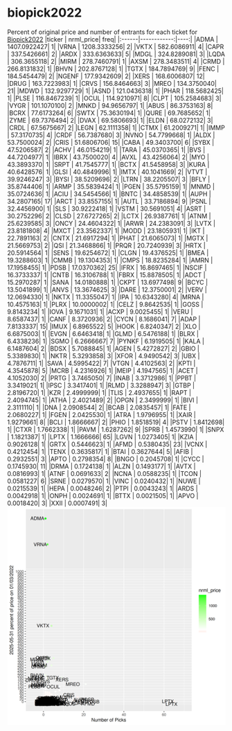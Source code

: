 # biopick2022
Percent of original price and number of entrants for each ticket for [Biopick2022](https://twitter.com/hashtag/Biopick2022)
|ticker |   nrml_price| freq|
|:------|------------:|----:|
|ADMA   | 1407.0922427|    1|
|VRNA   | 1208.3333256|    2|
|VKTX   |  582.6086911|    4|
|CAPR   |  337.5426661|    2|
|ARDX   |  333.6363633|    5|
|MDGL   |  324.8289081|    3|
|LQDA   |  306.3655118|    2|
|MIRM   |  278.7460791|    1|
|AXSM   |  278.3483511|    4|
|CRMD   |  266.8131832|    1|
|BHVN   |  202.8767128|    1|
|TGTX   |  184.7894769|    9|
|FENC   |  184.5454479|    2|
|NGENF  |  177.9342609|    2|
|XERS   |  168.6006807|   12|
|DRUG   |  163.7223983|    1|
|CRVS   |  156.8464663|    3|
|MREO   |  134.3750040|   21|
|MDWD   |  132.9297729|    1|
|ASND   |  121.0436318|    1|
|PHAR   |  118.5682425|    1|
|PLSE   |  116.8467239|    1|
|OCUL   |  114.9210971|    8|
|CLPT   |  105.2584683|    3|
|VYGR   |  101.1070100|    2|
|MNKD   |   94.9656797|    1|
|ABUS   |   86.3753163|    8|
|BCRX   |   77.6173264|    6|
|SWTX   |   75.3630194|    1|
|QURE   |   69.7685652|    1|
|ZYME   |   69.7376494|    2|
|DVAX   |   69.5806693|    1|
|ELDN   |   68.0272132|    3|
|CRDL   |   67.5675667|    2|
|LEGN   |   62.1111358|    1|
|CTMX   |   61.2009271|    1|
|IMMP   |   57.3170735|    4|
|CRDF   |   56.7387680|    3|
|NVNO   |   54.7799668|    1|
|ALDX   |   53.7500024|    2|
|CRIS   |   51.6806706|   15|
|CABA   |   49.3403700|    6|
|SYBX   |   47.5206587|    2|
|ACHV   |   46.0154219|    1|
|TARA   |   45.0370365|    1|
|BVS    |   44.7204977|    1|
|IBRX   |   43.7500020|    4|
|AVXL   |   43.4256064|    2|
|MYO    |   43.3893370|    1|
|SRPT   |   41.7545777|    1|
|BCTX   |   41.5458958|    3|
|KURA   |   40.6428576|    1|
|GLSI   |   40.4849996|    1|
|IMTX   |   40.1041669|    2|
|VTVT   |   39.9246247|    3|
|BYSI   |   38.5209696|    2|
|LTRN   |   38.2205507|    3|
|BFLY   |   35.8744406|    1|
|ARMP   |   35.5839424|    1|
|PGEN   |   35.5795159|    1|
|MNMD   |   35.0724636|    1|
|ACIU   |   34.5454566|    1|
|BNTC   |   34.4858539|    1|
|AUPH   |   34.2807165|   17|
|ARCT   |   33.8557155|    1|
|AUTL   |   33.7186894|    9|
|PSNL   |   32.4456900|    1|
|SLS    |   30.9222418|    1|
|VSTM   |   30.5691051|    4|
|ASRT   |   30.2752296|    2|
|CLSD   |   27.6727265|    2|
|LCTX   |   26.9387761|    1|
|ATNM   |   25.6239585|    3|
|ONCY   |   24.4604322|    1|
|ARWR   |   24.2383091|    3|
|LVTX   |   23.8181808|    4|
|MXCT   |   23.3562337|    1|
|MODD   |   23.1805931|    1|
|IKT    |   22.7891163|    2|
|CNTX   |   21.6917294|    1|
|PHAT   |   21.6065073|    1|
|MGTX   |   21.5669753|    2|
|QSI    |   21.3468866|    1|
|PRQR   |   20.7240939|    3|
|HRTX   |   20.5914564|    1|
|SENS   |   19.6254672|    1|
|CLGN   |   19.4376525|    1|
|BMEA   |   19.3288603|    1|
|CMMB   |   19.1304353|    1|
|CMPS   |   18.8235284|    1|
|AMRN   |   17.1958455|    1|
|PDSB   |   17.0370362|   25|
|IFRX   |   16.8697465|    1|
|NSCIF  |   16.3733337|    1|
|CNTB   |   16.3106788|    1|
|FBRX   |   15.8878505|    1|
|ADCT   |   15.2970287|    1|
|SANA   |   14.0180888|    1|
|CKPT   |   13.6977498|    9|
|BCYC   |   13.5041899|    1|
|ANVS   |   13.3674625|    3|
|DARE   |   12.3750001|    2|
|VERV   |   12.0694330|    1|
|NKTX   |   11.3355047|    1|
|IPA    |   10.6343280|    4|
|MRNA   |   10.4575163|    1|
|PLRX   |   10.0000002|    1|
|CELZ   |    9.8642535|    1|
|GOSS   |    9.8143234|    1|
|IOVA   |    9.1671031|    1|
|ACXP   |    9.0025455|    1|
|VERU   |    8.6587437|    1|
|CANF   |    8.3720936|    2|
|CYCN   |    8.1686041|    7|
|ADAP   |    7.8133337|   15|
|IMUX   |    6.8965522|    5|
|HOOK   |    6.8240347|    2|
|XLO    |    6.6875003|    1|
|EVGN   |    6.6463418|    1|
|GLMD   |    6.5476188|    1|
|BLRX   |    6.4338236|    1|
|SGMO   |    6.2666667|    7|
|PYNKF  |    6.1919505|    1|
|KALA   |    6.1487604|    2|
|BDSX   |    5.7088845|    1|
|AGEN   |    5.4272827|    2|
|GBIO   |    5.3389830|    1|
|NKTR   |    5.3293858|    3|
|XFOR   |    4.9490542|    3|
|UBX    |    4.7876711|    1|
|SAVA   |    4.5995422|    7|
|VTGN   |    4.4102563|    2|
|KPTI   |    4.3545878|    5|
|MCRB   |    4.2316926|    1|
|MEIP   |    4.1947565|    1|
|ACET   |    4.1052030|    2|
|PRTG   |    3.7465050|    7|
|INAB   |    3.3712986|    1|
|PPBT   |    3.3419021|    1|
|IPSC   |    3.3417401|    1|
|RLMD   |    3.3288947|    3|
|GTBP   |    2.8196720|    1|
|KZR    |    2.4999999|    1|
|TLIS   |    2.4937655|    1|
|RAPT   |    2.4094745|    1|
|ATHA   |    2.4021489|    2|
|OPGN   |    2.3499999|    1|
|BIVI   |    2.3111110|    1|
|DNA    |    2.0908544|    2|
|BCAB   |    2.0835457|    1|
|FATE   |    2.0680227|    1|
|FGEN   |    2.0425530|    1|
|ATRA   |    1.9796955|    1|
|XAIR   |    1.9279661|    8|
|BCLI   |    1.8666667|    2|
|PHIO   |    1.8518519|    4|
|PSTV   |    1.8412698|    1|
|CTXR   |    1.7662338|    1|
|PAVM   |    1.6287262|    9|
|SPRB   |    1.4573990|    1|
|SNPX   |    1.1821387|    1|
|LPTX   |    1.1666666|   65|
|LGVN   |    1.0273405|    1|
|KZIA   |    0.9026128|    1|
|GRTX   |    0.5446623|    1|
|AFMD   |    0.5380435|   23|
|VCNX   |    0.4212454|    1|
|TENX   |    0.3635817|    1|
|BTAI   |    0.3627644|    5|
|AFIB   |    0.2932551|    3|
|APTO   |    0.2798354|    8|
|BNGO   |    0.2045708|    1|
|CYCC   |    0.1745930|   11|
|DRMA   |    0.1724138|    1|
|ALZN   |    0.1493177|    1|
|AVTX   |    0.0816993|    1|
|ATNF   |    0.0691633|    2|
|NCNA   |    0.0588235|    1|
|TCON   |    0.0581227|    6|
|SRNE   |    0.0279570|    1|
|VINC   |    0.0240432|    1|
|NUWE   |    0.0215539|    1|
|HEPA   |    0.0048246|    2|
|PTPI   |    0.0043243|    1|
|ARDS   |    0.0042918|    1|
|ONPH   |    0.0024691|    1|
|BTTX   |    0.0021505|    1|
|APVO   |    0.0018420|    3|
|XXII   |    0.0007491|    3|
![retvspicks](biopicks.png?raw=true)
